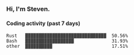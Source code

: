 ### Hi, I'm Steven.

#### Coding activity (past 7 days)
```
Rust   ▓▓▓▓▓▓▓▓▓▓▓▓▓▓▓▓▓▓▓▓▓▓▓▓▓▓▓▓▓▓  50.56%
Bash   ▓▓▓▓▓▓▓▓▓▓▓▓▓▓▓▓▓▓              31.93%
other  ▓▓▓▓▓▓▓▓▓▓                      17.51%
```
